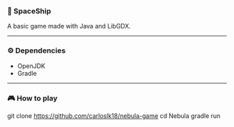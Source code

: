 ### 🚀 SpaceShip

A basic game made with Java and LibGDX.

<hr>

### ⚙️ Dependencies

<ul>
  <li>OpenJDK</li>
  <li>Gradle</li>
</ul>



<hr>

### 🎮 How to play

git clone https://github.com/carloslk18/nebula-game
cd Nebula
gradle run
